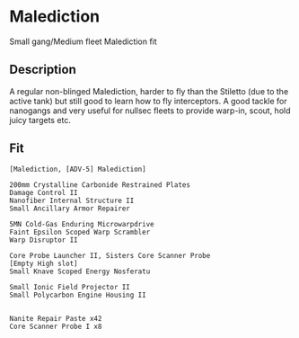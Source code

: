 # Malediction

Small gang/Medium fleet Malediction fit 


## Description

A regular non-blinged Malediction, harder to fly than the Stiletto (due to the active tank) but still good to learn how to fly interceptors. A good tackle for nanogangs and very useful for nullsec fleets to provide warp-in, scout, hold juicy targets etc.

## Fit

```
[Malediction, [ADV-5] Malediction]

200mm Crystalline Carbonide Restrained Plates
Damage Control II
Nanofiber Internal Structure II
Small Ancillary Armor Repairer

5MN Cold-Gas Enduring Microwarpdrive
Faint Epsilon Scoped Warp Scrambler
Warp Disruptor II

Core Probe Launcher II, Sisters Core Scanner Probe
[Empty High slot]
Small Knave Scoped Energy Nosferatu

Small Ionic Field Projector II
Small Polycarbon Engine Housing II


Nanite Repair Paste x42
Core Scanner Probe I x8
```